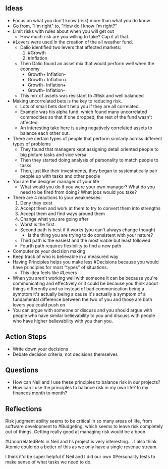 ## Ideas

- Focus on what you don't know (risk) more than what you do know
- Go from, "I'm right" to, "How do I know I'm right?"
- Limit risks with rules about when you will get out
	- How much risk are you willing to take? Cap it at that.
- #Levers were used in the creation of the all weather fund. 
	- Dalio identified two levers that affected markets:
		1. #Growth
		2. #Inflation
	- Then Dalio found an asset mix that would perform well when the economy
		- Growth+ Inflation-
		- Growth+ Inflation+
		- Growth- Inflation+
		- Growth- Inflation-
	- This mix of assets was resistant to #Risk and well balanced
- Making uncorrelated bets is the key to reducing risk. 
	- Lots of small bets don't help you if they are all correlated. 
	- Example was his alpha fund, which found many uncorrelated commodities so that if one dropped, the rest of the fund wasn't affected. 
	- An interesting take here is using negatively correlated assets to balance each other out. 
- There are certain types of people that perform similarly across different types of problems
	- They found that managers kept assigning detail oriented people to big picture tasks and vice versa
	- Then they started doing analysis of personality to match people to tasks
	- Then, just like their investments, they began to systematically pair people up with tasks and other people
- You are the designer manager of your life
	- What would you do if you were your own manager? What do you need to be fired from doing? What jobs would you take?
- There are 4 reactions to your weaknesses:
	1. Deny they exist
	2. Accept them and work at them to try to convert them into strengths
	3. Accept them and find ways around them
	4. Change what you are going after
	- Worst is the first. 
	- Second path is best if it works (you can't always change though)
		- Is the thing you are trying to do consistent with your nature?
	- Third path is the easiest and the most viable but least followed
	- Fourth path requires flexibility to find a new path
- Computerize your decision making
- Keep track of who is believable in a measured way
- Having Principles helps you make less #Decisions because you would have principles for most "types" of situations. 
	- This idea feels like #Levers 
- When you aren't working well with someone it can be because you're communicating and effectively or it could be because you think about things differently and so instead of bad communication being a symptom it's actually being a cause it's actually a symptom of a fundamental difference between the two of you and those are both lovers you could push on
- You can argue with someone or discuss and you should argue with people who have similar believability to you and discuss with people who have higher believability with you than you.


## Action Steps
- Write down your decisions
- Debate decision criteria, not decisions themselves


## Questions
- How can Neil and I use these principles to balance risk in our projects?
- How can I use the principles to balance risk in my own life? In my finances month to month?

## Reflections
Risk judgment ability seems to be critical in so many areas of life, from software development to #Budgeting, which seems to leave risk completely out of things. Getting really good at managing risk would be a boon. 

#UncorrelatedBets in Neil and I's project is very interesting.... I also think Atomic could do a better of this as we only have a single revenue stream. 

I think it'd be super helpful if Neil and I did our own #Personality tests to make sense of what tasks we need to do. 